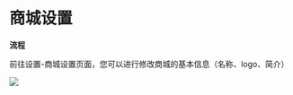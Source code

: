# 商城设置

**流程**

前往设置-商城设置页面，您可以进行修改商城的基本信息（名称、logo、简介）

![](http://md.stringon.com/img/%7Bfilename%7D%7B.suffix%7D20200910164821.png)

